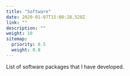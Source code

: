 ```yaml
---
title: "Software"
date: 2020-01-07T15:00:28.528Z
link: ""
description: ""
weight: 10
sitemap:
  priority: 0.5
  weight: 0.8
---
```


List of software packages that I have developed.

